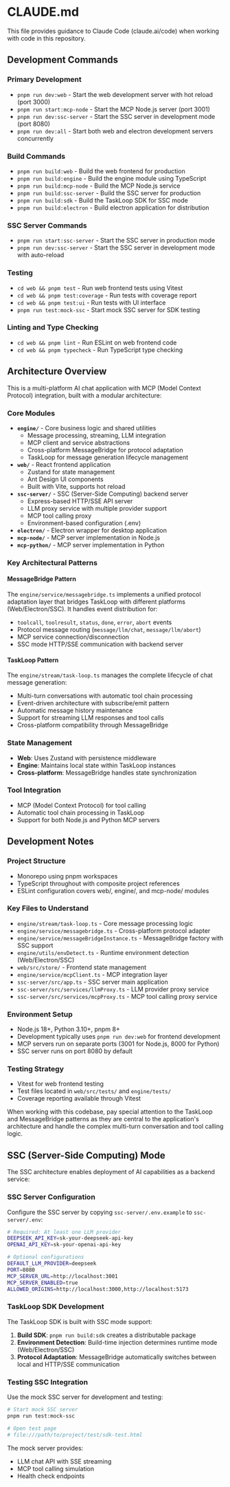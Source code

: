# CLAUDE.md

This file provides guidance to Claude Code (claude.ai/code) when working with code in this repository.

## Development Commands

### Primary Development
- `pnpm run dev:web` - Start the web development server with hot reload (port 3000)
- `pnpm run start:mcp-node` - Start the MCP Node.js server (port 3001)
- `pnpm run dev:ssc-server` - Start the SSC server in development mode (port 8080)
- `pnpm run dev:all` - Start both web and electron development servers concurrently

### Build Commands
- `pnpm run build:web` - Build the web frontend for production
- `pnpm run build:engine` - Build the engine module using TypeScript
- `pnpm run build:mcp-node` - Build the MCP Node.js service
- `pnpm run build:ssc-server` - Build the SSC server for production
- `pnpm run build:sdk` - Build the TaskLoop SDK for SSC mode
- `pnpm run build:electron` - Build electron application for distribution

### SSC Server Commands
- `pnpm run start:ssc-server` - Start the SSC server in production mode
- `pnpm run dev:ssc-server` - Start the SSC server in development mode with auto-reload

### Testing
- `cd web && pnpm test` - Run web frontend tests using Vitest
- `cd web && pnpm test:coverage` - Run tests with coverage report
- `cd web && pnpm test:ui` - Run tests with UI interface
- `pnpm run test:mock-ssc` - Start mock SSC server for SDK testing

### Linting and Type Checking
- `cd web && pnpm lint` - Run ESLint on web frontend code
- `cd web && pnpm typecheck` - Run TypeScript type checking

## Architecture Overview

This is a multi-platform AI chat application with MCP (Model Context Protocol) integration, built with a modular architecture:

### Core Modules
- **`engine/`** - Core business logic and shared utilities
  - Message processing, streaming, LLM integration
  - MCP client and service abstractions
  - Cross-platform MessageBridge for protocol adaptation
  - TaskLoop for message generation lifecycle management
- **`web/`** - React frontend application
  - Zustand for state management
  - Ant Design UI components
  - Built with Vite, supports hot reload
- **`ssc-server/`** - SSC (Server-Side Computing) backend server
  - Express-based HTTP/SSE API server
  - LLM proxy service with multiple provider support
  - MCP tool calling proxy
  - Environment-based configuration (.env)
- **`electron/`** - Electron wrapper for desktop application
- **`mcp-node/`** - MCP server implementation in Node.js
- **`mcp-python/`** - MCP server implementation in Python

### Key Architectural Patterns

#### MessageBridge Pattern
The `engine/service/messagebridge.ts` implements a unified protocol adaptation layer that bridges TaskLoop with different platforms (Web/Electron/SSC). It handles event distribution for:
- `toolcall`, `toolresult`, `status`, `done`, `error`, `abort` events
- Protocol message routing (`message/llm/chat`, `message/llm/abort`)
- MCP service connection/disconnection
- SSC mode HTTP/SSE communication with backend server

#### TaskLoop Pattern
The `engine/stream/task-loop.ts` manages the complete lifecycle of chat message generation:
- Multi-turn conversations with automatic tool chain processing
- Event-driven architecture with subscribe/emit pattern
- Automatic message history maintenance
- Support for streaming LLM responses and tool calls
- Cross-platform compatibility through MessageBridge

### State Management
- **Web**: Uses Zustand with persistence middleware
- **Engine**: Maintains local state within TaskLoop instances
- **Cross-platform**: MessageBridge handles state synchronization

### Tool Integration
- MCP (Model Context Protocol) for tool calling
- Automatic tool chain processing in TaskLoop
- Support for both Node.js and Python MCP servers

## Development Notes

### Project Structure
- Monorepo using pnpm workspaces
- TypeScript throughout with composite project references
- ESLint configuration covers web/, engine/, and mcp-node/ modules

### Key Files to Understand
- `engine/stream/task-loop.ts` - Core message processing logic
- `engine/service/messagebridge.ts` - Cross-platform protocol adapter
- `engine/service/messageBridgeInstance.ts` - MessageBridge factory with SSC support
- `engine/utils/envDetect.ts` - Runtime environment detection (Web/Electron/SSC)
- `web/src/store/` - Frontend state management
- `engine/service/mcpClient.ts` - MCP integration layer
- `ssc-server/src/app.ts` - SSC server main application
- `ssc-server/src/services/llmProxy.ts` - LLM provider proxy service
- `ssc-server/src/services/mcpProxy.ts` - MCP tool calling proxy service

### Environment Setup
- Node.js 18+, Python 3.10+, pnpm 8+
- Development typically uses `pnpm run dev:web` for frontend development
- MCP servers run on separate ports (3001 for Node.js, 8000 for Python)
- SSC server runs on port 8080 by default

### Testing Strategy
- Vitest for web frontend testing
- Test files located in `web/src/tests/` and `engine/tests/`
- Coverage reporting available through Vitest

When working with this codebase, pay special attention to the TaskLoop and MessageBridge patterns as they are central to the application's architecture and handle the complex multi-turn conversation and tool calling logic.

## SSC (Server-Side Computing) Mode

The SSC architecture enables deployment of AI capabilities as a backend service:

### SSC Server Configuration
Configure the SSC server by copying `ssc-server/.env.example` to `ssc-server/.env`:

```bash
# Required: At least one LLM provider
DEEPSEEK_API_KEY=sk-your-deepseek-api-key
OPENAI_API_KEY=sk-your-openai-api-key

# Optional configurations
DEFAULT_LLM_PROVIDER=deepseek
PORT=8080
MCP_SERVER_URL=http://localhost:3001
MCP_SERVER_ENABLED=true
ALLOWED_ORIGINS=http://localhost:3000,http://localhost:5173
```

### TaskLoop SDK Development
The TaskLoop SDK is built with SSC mode support:

1. **Build SDK**: `pnpm run build:sdk` creates a distributable package
2. **Environment Detection**: Build-time injection determines runtime mode (Web/Electron/SSC)
3. **Protocol Adaptation**: MessageBridge automatically switches between local and HTTP/SSE communication

### Testing SSC Integration
Use the mock SSC server for development and testing:

```bash
# Start mock SSC server
pnpm run test:mock-ssc

# Open test page
# file:///path/to/project/test/sdk-test.html
```

The mock server provides:
- LLM chat API with SSE streaming
- MCP tool calling simulation
- Health check endpoints